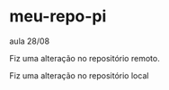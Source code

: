 # meu-repo-pi
aula 28/08

Fiz uma alteração no repositório remoto.

Fiz uma alteração no repositório local
